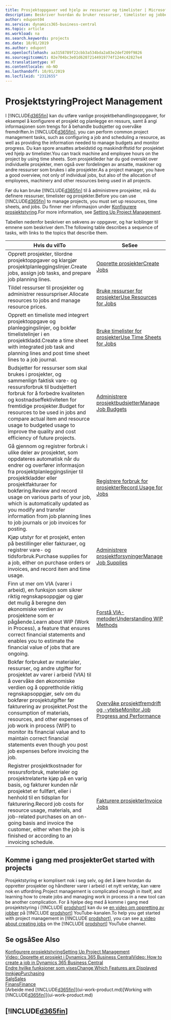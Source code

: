 ```yaml
---
title: Prosjektoppgaver ved hjelp av ressurser og timelister | Microsoft-dokumentasjon
description: Beskriver hvordan du bruker ressurser, timelister og jobber til å administrere prosjekter.
author: edupont04
ms.service: dynamics365-business-central
ms.topic: article
ms.workload: na
ms.search.keywords: projects
ms.date: 10/01/2019
ms.author: edupont
ms.openlocfilehash: aa3158789f22cbb3a534bda2a83e2def209f9826
ms.sourcegitcommit: 02e704bc3e01d62072144919774f1244c42827e4
ms.translationtype: HT
ms.contentlocale: nb-NO
ms.lasthandoff: 10/01/2019
ms.locfileid: "2312655"
---
```

# <a name="project-management"></a><span data-ttu-id="dec51-103">Prosjektstyring</span><span class="sxs-lookup"><span data-stu-id="dec51-103">Project Management</span></span>
<span data-ttu-id="dec51-104">I [!INCLUDE[d365fin](includes/d365fin_md.md)] kan du utføre vanlige prosjektbehandlingsoppgaver, for eksempel å konfigurere et prosjekt og planlegge en ressurs, samt å angi informasjonen som trengs for å behandle budsjetter og overvåke fremdriften.</span><span class="sxs-lookup"><span data-stu-id="dec51-104">In [!INCLUDE[d365fin](includes/d365fin_md.md)], you can perform common project management tasks, such as configuring a job and scheduling a resource, as well as providing the information needed to manage budgets and monitor progress.</span></span> <span data-ttu-id="dec51-105">Du kan spore ansattes arbeidstid og maskindriftstid for prosjektet ved hjelp av timelister.</span><span class="sxs-lookup"><span data-stu-id="dec51-105">You can track machine and employee hours on the project by using time sheets.</span></span> <span data-ttu-id="dec51-106">Som prosjektleder har du god oversikt over individuelle prosjekter, men også over fordelingen av ansatte, maskiner og andre ressurser som brukes i alle prosjekter.</span><span class="sxs-lookup"><span data-stu-id="dec51-106">As a project manager, you have a good overview, not only of individual jobs, but also of the allocation of employees, machinery and other resources being used in all projects.</span></span>

<span data-ttu-id="dec51-107">Før du kan bruke [!INCLUDE[d365fin](includes/d365fin_md.md)] til å administrere prosjekter, må du definere ressurser, timelister og prosjekter.</span><span class="sxs-lookup"><span data-stu-id="dec51-107">Before you can use [!INCLUDE[d365fin](includes/d365fin_md.md)] to manage projects, you must set up resources, time sheets, and jobs.</span></span> <span data-ttu-id="dec51-108">Du finner mer informasjon under [Konfigurere prosjektstyring](projects-setup-projects.md).</span><span class="sxs-lookup"><span data-stu-id="dec51-108">For more information, see [Setting Up Project Management](projects-setup-projects.md).</span></span>  

<span data-ttu-id="dec51-109">Tabellen nedenfor beskriver en sekvens av oppgaver, og har koblinger til emnene som beskriver dem.</span><span class="sxs-lookup"><span data-stu-id="dec51-109">The following table describes a sequence of tasks, with links to the topics that describe them.</span></span>

| <span data-ttu-id="dec51-110">Hvis du vil</span><span class="sxs-lookup"><span data-stu-id="dec51-110">To</span></span> | <span data-ttu-id="dec51-111">Se</span><span class="sxs-lookup"><span data-stu-id="dec51-111">See</span></span> |
| --- | --- |
| <span data-ttu-id="dec51-112">Opprett prosjekter, tilordne prosjektoppgaver og klargjør prosjektplanleggingslinjer.</span><span class="sxs-lookup"><span data-stu-id="dec51-112">Create jobs, assign job tasks, and prepare job planning lines.</span></span> |[<span data-ttu-id="dec51-113">Opprette prosjekter</span><span class="sxs-lookup"><span data-stu-id="dec51-113">Create Jobs</span></span>](projects-how-create-jobs.md) |
| <span data-ttu-id="dec51-114">Tildel ressurser til prosjekter og administrer ressurspriser.</span><span class="sxs-lookup"><span data-stu-id="dec51-114">Allocate resources to jobs and manage resource prices.</span></span> |[<span data-ttu-id="dec51-115">Bruke ressurser for prosjekter</span><span class="sxs-lookup"><span data-stu-id="dec51-115">Use Resources for Jobs</span></span>](projects-how-use-resources.md) |
| <span data-ttu-id="dec51-116">Opprett en timeliste med integrert prosjektoppgave og planleggingslinjer, og bokfør timelistelinjer i en prosjektkladd.</span><span class="sxs-lookup"><span data-stu-id="dec51-116">Create a time sheet with integrated job task and planning lines and post time sheet lines to a job journal.</span></span> |[<span data-ttu-id="dec51-117">Bruke timelister for prosjekter</span><span class="sxs-lookup"><span data-stu-id="dec51-117">Use Time Sheets for Jobs</span></span>](projects-how-use-time-sheets.md) |
| <span data-ttu-id="dec51-118">Budsjetter for ressurser som skal brukes i prosjekter, og sammenlign faktisk vare- og ressursforbruk til budsjettert forbruk for å forbedre kvaliteten og kostnadseffektiviteten for fremtidige prosjekter.</span><span class="sxs-lookup"><span data-stu-id="dec51-118">Budget for resources to be used in jobs and compare actual item and resource usage to budgeted usage to improve the quality and cost efficiency of future projects.</span></span> |[<span data-ttu-id="dec51-119">Administrere prosjektbudsjetter</span><span class="sxs-lookup"><span data-stu-id="dec51-119">Manage Job Budgets</span></span>](projects-how-manage-budgets.md) |
| <span data-ttu-id="dec51-120">Gå gjennom og registrer forbruk i ulike deler av prosjektet, som oppdateres automatisk når du endrer og overfører informasjon fra prosjektplanleggingslinjer til prosjektkladder eller prosjektfakturaer for bokføring.</span><span class="sxs-lookup"><span data-stu-id="dec51-120">Review and record usage on various parts of your job, which is automatically updated as you modify and transfer information from job planning lines to job journals or job invoices for posting.</span></span> |[<span data-ttu-id="dec51-121">Registrere forbruk for prosjekter</span><span class="sxs-lookup"><span data-stu-id="dec51-121">Record Usage for Jobs</span></span>](projects-how-record-job-usage.md) |
| <span data-ttu-id="dec51-122">Kjøp utstyr for et prosjekt, enten på bestillinger eller fakturaer, og registrer vare- og tidsforbruk.</span><span class="sxs-lookup"><span data-stu-id="dec51-122">Purchase supplies for a job, either on purchase orders or invoices, and record item and time usage.</span></span> |[<span data-ttu-id="dec51-123">Administrere prosjektforsyninger</span><span class="sxs-lookup"><span data-stu-id="dec51-123">Manage Job Supplies</span></span>](projects-how-manage-project-supplies.md) |
| <span data-ttu-id="dec51-124">Finn ut mer om VIA (varer i arbeid), en funksjon som sikrer riktig regnskapsoppgjør og gjør det mulig å beregne den økonomiske verdien av prosjektene som er pågående.</span><span class="sxs-lookup"><span data-stu-id="dec51-124">Learn about WIP (Work in Process), a feature that ensures correct financial statements and enables you to estimate the financial value of jobs that are ongoing.</span></span> |[<span data-ttu-id="dec51-125">Forstå VIA-metoder</span><span class="sxs-lookup"><span data-stu-id="dec51-125">Understanding WIP Methods</span></span>](projects-understanding-wip.md) |
| <span data-ttu-id="dec51-126">Bokfør forbruket av materialer, ressurser, og andre utgifter for prosjektet av varer i arbeid (VIA) til å overvåke den økonomiske verdien og å opprettholde riktig regnskapsoppgjør, selv om du bokfører prosjektutgifter før fakturering av prosjektet.</span><span class="sxs-lookup"><span data-stu-id="dec51-126">Post the consumption of materials, resources, and other expenses of job work in process (WIP) to monitor its financial value and to maintain correct financial statements even though you post job expenses before invoicing the job.</span></span> |[<span data-ttu-id="dec51-127">Overvåke prosjektfremdrift og -ytelse</span><span class="sxs-lookup"><span data-stu-id="dec51-127">Monitor Job Progress and Performance</span></span>](projects-how-monitor-progress-performance.md) |
| <span data-ttu-id="dec51-128">Registrer prosjektkostnader for ressursforbruk, materialer og prosjektrelaterte kjøp på en varig basis, og fakturer kunden når prosjektet er fullført, eller i henhold til en tidsplan for fakturering.</span><span class="sxs-lookup"><span data-stu-id="dec51-128">Record job costs for resource usage, materials, and job-related purchases on an on-going basis and invoice the customer, either when the job is finished or according to an invoicing schedule.</span></span> |[<span data-ttu-id="dec51-129">Fakturere prosjekter</span><span class="sxs-lookup"><span data-stu-id="dec51-129">Invoice Jobs</span></span>](projects-how-invoice-jobs.md) |

## <a name="get-started-with-projects"></a><span data-ttu-id="dec51-130">Komme i gang med prosjekter</span><span class="sxs-lookup"><span data-stu-id="dec51-130">Get started with projects</span></span>

<span data-ttu-id="dec51-131">Prosjektstyring er komplisert nok i seg selv, og det å lære hvordan du oppretter prosjekter og håndterer varer i arbeid i et nytt verktøy, kan være nok en utfordring.</span><span class="sxs-lookup"><span data-stu-id="dec51-131">Project management is complicated enough in itself, and learning how to create jobs and managing work in process in a new tool can be another complication.</span></span> <span data-ttu-id="dec51-132">For å hjelpe deg med å komme i gang med prosjektstyring i [!INCLUDE [prodshort](includes/prodshort.md)] kan du se [en video om oppretting av jobber](https://www.youtube.com/watch?v=VqaPWr7BWmw) på [!INCLUDE [prodshort](includes/prodshort.md)] YouTube-kanalen.</span><span class="sxs-lookup"><span data-stu-id="dec51-132">To help you get started with project management in [!INCLUDE [prodshort](includes/prodshort.md)], you can see [a video about creating jobs](https://www.youtube.com/watch?v=VqaPWr7BWmw) on the [!INCLUDE [prodshort](includes/prodshort.md)] YouTube channel.</span></span>  

## <a name="see-also"></a><span data-ttu-id="dec51-133">Se også</span><span class="sxs-lookup"><span data-stu-id="dec51-133">See Also</span></span>

[<span data-ttu-id="dec51-134">Konfigurere prosjektstyring</span><span class="sxs-lookup"><span data-stu-id="dec51-134">Setting Up Project Management</span></span>](projects-setup-projects.md)  
[<span data-ttu-id="dec51-135">Video: Opprette et prosjekt i Dynamics 365 Business Central</span><span class="sxs-lookup"><span data-stu-id="dec51-135">Video: How to create a job in Dynamics 365 Business Central</span></span>](https://www.youtube.com/watch?v=VqaPWr7BWmw)  
[<span data-ttu-id="dec51-136">Endre hvilke funksjoner som vises</span><span class="sxs-lookup"><span data-stu-id="dec51-136">Change Which Features are Displayed</span></span>](ui-experiences.md)  
[<span data-ttu-id="dec51-137">Innkjøp</span><span class="sxs-lookup"><span data-stu-id="dec51-137">Purchasing</span></span>](purchasing-manage-purchasing.md)  
[<span data-ttu-id="dec51-138">Salg</span><span class="sxs-lookup"><span data-stu-id="dec51-138">Sales</span></span>](sales-manage-sales.md)  
[<span data-ttu-id="dec51-139">Finans</span><span class="sxs-lookup"><span data-stu-id="dec51-139">Finance</span></span>](finance.md)  
<span data-ttu-id="dec51-140">[Arbeide med [!INCLUDE[d365fin](includes/d365fin_md.md)]](ui-work-product.md)</span><span class="sxs-lookup"><span data-stu-id="dec51-140">[Working with [!INCLUDE[d365fin](includes/d365fin_md.md)]](ui-work-product.md)</span></span>  

## [!INCLUDE[d365fin](includes/free_trial_md.md)]  
